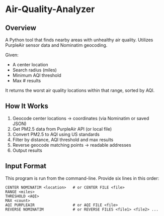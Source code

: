 # Air-Quality-Analyzer


## Overview
A Python tool that finds nearby areas with unhealthy air quality. Utilizes PurpleAir sensor data and Nominatim geocoding.

Given:
* A center location
* Search radius (miles)
* Minimum AQI threshold
* Max # results

It returns the worst air quality locations within that range, sorted by AQI.

## How It Works

1. Geocode center locations -> coordinates (via Nominatim or saved JSON)
2. Get PM2.5 data from PurpleAir API (or local file)
3. Convert PM2.5 to AQI using US standards
4. Filter by distance, AQI threshold and max results
5. Reverse geocode matching points -> readable addresses
6. Output results

## Input Format
This program is run from the command-line. Provide six lines in this order:

```shell
CENTER NOMINATIM <location>   # or CENTER FILE <file>
RANGE <miles>
THRESHOLD <AQI>
MAX <count>
AQI PURPLEAIR                 # or AQI FILE <file>
REVERSE NOMINATIM             # or REVERSE FILES <file1> <file2> ...
```
